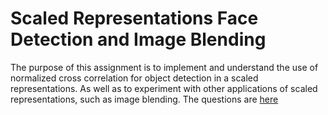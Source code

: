 # Scaled Representations Face Detection and Image Blending

The purpose of this assignment is to implement and understand the use of normalized cross correlation for object detection in a scaled representations. As well as to experiment with other applications of scaled representations, such as image blending. The questions are [here](https://www.cs.ubc.ca/~lsigal/425_2020W1/Assignment2.html)
